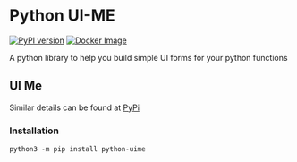 # Python UI-ME

[![PyPI version](https://img.shields.io/pypi/v/python-uime?style=for-the-badge)](https://pypi.org/project/python-uime)
[![Docker Image](https://img.shields.io/docker/v/tusharknaik/python-uime?style=for-the-badge)](https://hub.docker.com/repository/docker/tusharknaik/python-uime)


A python library to help you build simple UI forms for your python functions

## UI Me

Similar details can be found at [PyPi](https://pypi.org/project/python-uime/)

### Installation

```shell
python3 -m pip install python-uime
```

